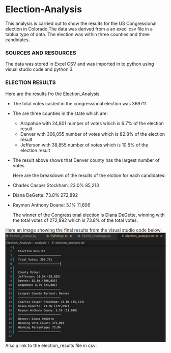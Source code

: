 # Election-Analysis
This analysis is carried out to show the results for the US Congressional election in Colorado,The data was derived from a an execl csv file in a tablua type of data. The election was within three counties and three candidates.

###  SOURCES AND RESOURCES
The data was stored in Excel CSV and was imported in to python using visual studio code and python 3.

### ELECTION RESULTS
Here are the results fro the Election_Analysis.
* The total votes casted in the congressional  election was 369711
* The are three counties in the state which are:
  * Arapahoe with 24,801 number of votes which is 6.7% of the election result
  * Denver with 306,055 number of votes which is 82.8% of the election result
  * Jefferson with 38,855 number of votes which is 10.5% of the election result
* The result above shows that Denver county has the largest number of votes

  Here are the breakdown of the results of the elction for each candidates:
* Charles Casper Stockham: 23.0% 85,213
* Diana DeGette: 73.8% 272,892
* Raymon Anthony Doane: 3.1% 11,606

  The winner of the Congressional election is Diana DeGette, winning with the total votes of 272,892 which is 73.8% of the total votes.
  
 Here an image showing the final results from the visual studio code below:
 ![Image](https://github.com/Thaofeeqat/Election-Analysis/blob/main/Pypoll.png)
Also a link to the election_results file in csv:
